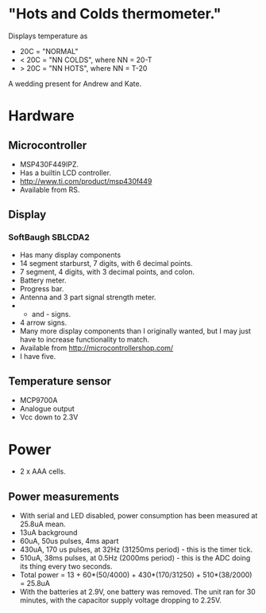 # "Hots and Colds thermometer."

Displays temperature as

 * 20C = "NORMAL"
 * < 20C = "NN COLDS", where NN = 20-T
 * \> 20C = "NN HOTS", where NN = T-20

A wedding present for Andrew and Kate.

# Hardware

## Microcontroller

 * MSP430F449IPZ.
 * Has a builtin LCD controller.
 * http://www.ti.com/product/msp430f449
 * Available from RS.

## Display

### SoftBaugh SBLCDA2

 * Has many display components
  * 14 segment starburst, 7 digits, with 6 decimal points.
  * 7 segment, 4 digits, with 3 decimal points, and colon.
  * Battery meter.
  * Progress bar.
  * Antenna and 3 part signal strength meter.
  * + and - signs.
  * 4 arrow signs.
 * Many more display components than I originally wanted, but I may just
   have to increase functionality to match.
 * Available from http://microcontrollershop.com/
 * I have five.

## Temperature sensor

 * MCP9700A
  * Analogue output
  * Vcc down to 2.3V

# Power

 * 2 x AAA cells.

## Power measurements

 * With serial and LED disabled, power consumption has been measured at
   25.8uA mean.
  * 13uA background
  * 60uA, 50us pulses, 4ms apart
  * 430uA, 170 us pulses, at 32Hz (31250ms period) - this is the timer
    tick.
  * 510uA, 38ms pulses, at 0.5Hz (2000ms period) - this is the ADC doing
    its thing every two seconds.
  * Total power = 13 + 60\*(50/4000) + 430\*(170/31250) + 510\*(38/2000) =
    25.8uA
 * With the batteries at 2.9V, one battery was removed.  The unit ran for
   30 minutes, with the capacitor supply voltage dropping to 2.25V.
